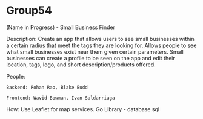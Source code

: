 # Group54
(Name in Progress) - Small Business Finder

Description:
Create an app that allows users to see small businesses within a certain radius that meet the tags they are looking for. Allows people to see what small businesses exist near them given certain parameters. 
Small businesses can create a profile to be seen on the app and edit their location, tags, logo, and short description/products offered.

People: 

	Backend: Rohan Rao, Blake Budd
	
	Frontend: Wavid Bowman, Ivan Saldarriaga

How: Use Leaflet for map services. Go Library  - database.sql 
